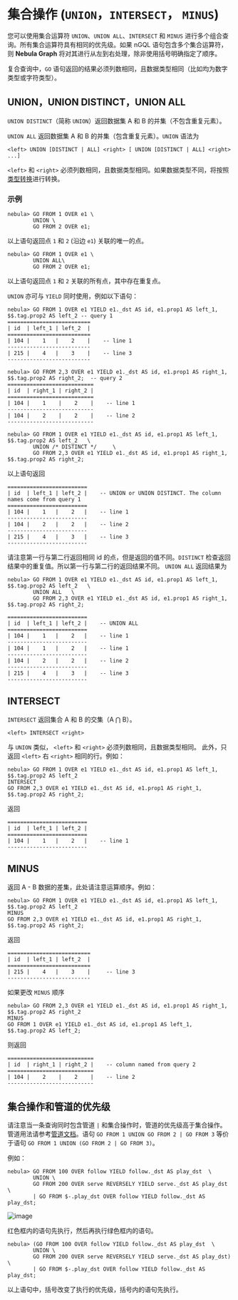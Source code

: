 # 集合操作 (`UNION`，`INTERSECT`， `MINUS`)

您可以使用集合运算符 `UNION`、`UNION ALL`、`INTERSECT` 和 `MINUS` 进行多个组合查询。所有集合运算符具有相同的优先级。如果 nGQL 语句包含多个集合运算符，则 **Nebula Graph** 将对其进行从左到右处理，除非使用括号明确指定了顺序。

复合查询中，`GO` 语句返回的结果必须列数相同，且数据类型相同（比如均为数字类型或字符类型）。

## UNION，UNION DISTINCT，UNION ALL

`UNION DISTINCT`（简称 `UNION`）返回数据集 A 和 B 的并集（不包含重复元素）。

`UNION ALL` 返回数据集 A 和 B 的并集（包含重复元素）。`UNION` 语法为

```ngql
<left> UNION [DISTINCT | ALL] <right> [ UNION [DISTINCT | ALL] <right> ...]
```

`<left>` 和 `<right>` 必须列数相同，且数据类型相同。如果数据类型不同，将按照[类型转换](../1.data-types/type-conversion.md)进行转换。

### 示例

```ngql
nebula> GO FROM 1 OVER e1 \
        UNION \
        GO FROM 2 OVER e1;
```

以上语句返回点 `1` 和 `2` (沿边 `e1`) 关联的唯一的点。

```ngql
nebula> GO FROM 1 OVER e1 \
        UNION ALL\
        GO FROM 2 OVER e1;
```

以上语句返回点 `1` 和 `2` 关联的所有点，其中存在重复点。

`UNION` 亦可与 `YIELD` 同时使用，例如以下语句：

```ngql
nebula> GO FROM 1 OVER e1 YIELD e1._dst AS id, e1.prop1 AS left_1, $$.tag.prop2 AS left_2 -- query 1
==========================
| id  | left_1 | left_2  |
==========================
| 104 |    1   |    2    |    -- line 1
--------------------------
| 215 |    4   |    3    |    -- line 3
--------------------------

nebula> GO FROM 2,3 OVER e1 YIELD e1._dst AS id, e1.prop1 AS right_1, $$.tag.prop2 AS right_2;  -- query 2
===========================
| id  | right_1 | right_2 |
===========================
| 104 |    1    |    2    |    -- line 1
---------------------------
| 104 |    2    |    2    |    -- line 2
---------------------------
```

```ngql
nebula> GO FROM 1 OVER e1 YIELD e1._dst AS id, e1.prop1 AS left_1, $$.tag.prop2 AS left_2   \
        UNION /* DISTINCT */     \
        GO FROM 2,3 OVER e1 YIELD e1._dst AS id, e1.prop1 AS right_1, $$.tag.prop2 AS right_2;
```

以上语句返回

```ngql
=========================
| id  | left_1 | left_2 |    -- UNION or UNION DISTINCT. The column names come from query 1
=========================
| 104 |    1   |    2   |    -- line 1
-------------------------
| 104 |    2   |    2   |    -- line 2
-------------------------
| 215 |    4   |    3   |    -- line 3
-------------------------
```

请注意第一行与第二行返回相同 id 的点，但是返回的值不同。`DISTINCT` 检查返回结果中的重复值。所以第一行与第二行的返回结果不同。
`UNION ALL` 返回结果为

```ngql
nebula> GO FROM 1 OVER e1 YIELD e1._dst AS id, e1.prop1 AS left_1, $$.tag.prop2 AS left_2   \
        UNION ALL   \
        GO FROM 2,3 OVER e1 YIELD e1._dst AS id, e1.prop1 AS right_1, $$.tag.prop2 AS right_2;

=========================
| id  | left_1 | left_2 |    -- UNION ALL
=========================
| 104 |    1   |    2   |    -- line 1
-------------------------
| 104 |    1   |    2   |    -- line 1
-------------------------
| 104 |    2   |    2   |    -- line 2
-------------------------
| 215 |    4   |    3   |    -- line 3
-------------------------
```

## INTERSECT

`INTERSECT` 返回集合 A 和 B 的交集（A ⋂ B）。

```ngql
<left> INTERSECT <right>
```

与 `UNION` 类似， `<left>` 和 `<right>` 必须列数相同，且数据类型相同。
此外，只返回 `<left>` 右 `<right>` 相同的行。例如：

```ngql
nebula> GO FROM 1 OVER e1 YIELD e1._dst AS id, e1.prop1 AS left_1, $$.tag.prop2 AS left_2
INTERSECT
GO FROM 2,3 OVER e1 YIELD e1._dst AS id, e1.prop1 AS right_1, $$.tag.prop2 AS right_2;
```

返回

```ngql
=========================
| id  | left_1 | left_2 |
=========================
| 104 |    1   |    2   |    -- line 1
-------------------------
```

## MINUS

返回 A - B 数据的差集，此处请注意运算顺序。例如：

```ngql
nebula> GO FROM 1 OVER e1 YIELD e1._dst AS id, e1.prop1 AS left_1, $$.tag.prop2 AS left_2
MINUS
GO FROM 2,3 OVER e1 YIELD e1._dst AS id, e1.prop1 AS right_1, $$.tag.prop2 AS right_2;
```

返回

```ngql
==========================
| id  | left_1 | left_2  |
==========================
| 215 |    4   |    3    |     -- line 3
--------------------------
```

如果更改 `MINUS` 顺序

```ngql
nebula> GO FROM 2,3 OVER e1 YIELD e1._dst AS id, e1.prop1 AS right_1, $$.tag.prop2 AS right_2
MINUS
GO FROM 1 OVER e1 YIELD e1._dst AS id, e1.prop1 AS left_1, $$.tag.prop2 AS left_2;
```

则返回

```ngql
===========================
| id  | right_1 | right_2 |    -- column named from query 2
===========================
| 104 |    2    |    2    |    -- line 2
---------------------------
```

## 集合操作和管道的优先级

请注意当一条查询同时包含管道 `|` 和集合操作时，管道的优先级高于集合操作。管道用法请参考[管道文档](../3.language-structure/pipe-syntax.md)。语句 `GO FROM 1 UNION GO FROM 2 | GO FROM 3` 等价于语句 `GO FROM 1 UNION (GO FROM 2 | GO FROM 3)`。

例如：

```ngql
nebula> GO FROM 100 OVER follow YIELD follow._dst AS play_dst  \
        UNION \
        GO FROM 200 OVER serve REVERSELY YIELD serve._dst AS play_dst \
        | GO FROM $-.play_dst OVER follow YIELD follow._dst AS play_dst;
```

![image](https://user-images.githubusercontent.com/42762957/84130415-d46c8a00-aa75-11ea-8a29-b8bef5e1d55f.png)

红色框内的语句先执行，然后再执行绿色框内的语句。

```ngql
nebula> (GO FROM 100 OVER follow YIELD follow._dst AS play_dst  \
        UNION \
        GO FROM 200 OVER serve REVERSELY YIELD serve._dst AS play_dst) \
        | GO FROM $-.play_dst OVER follow YIELD follow._dst AS play_dst;
```

以上语句中，括号改变了执行的优先级，括号内的语句先执行。
